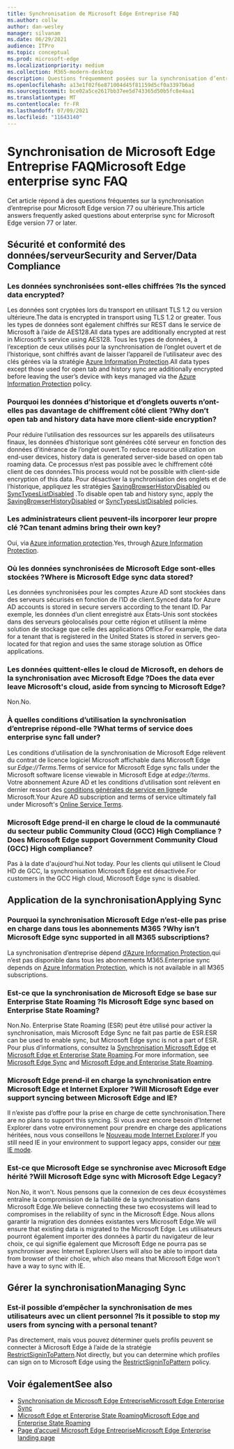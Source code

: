 ```yaml
---
title: Synchronisation de Microsoft Edge Entreprise FAQ
ms.author: collw
author: dan-wesley
manager: silvanam
ms.date: 06/29/2021
audience: ITPro
ms.topic: conceptual
ms.prod: microsoft-edge
ms.localizationpriority: medium
ms.collection: M365-modern-desktop
description: Questions fréquemment posées sur la synchronisation d’entreprise Microsoft Edge.
ms.openlocfilehash: a13e1f02f6e871004d45f81159d5cf0a3397b6ad
ms.sourcegitcommit: bce02a5ce2617bb37ee5d743365d50b5fc8e4aa1
ms.translationtype: MT
ms.contentlocale: fr-FR
ms.lasthandoff: 07/09/2021
ms.locfileid: "11643140"
---
```

# <a name="microsoft-edge-enterprise-sync-faq"></a><span data-ttu-id="98d25-103">Synchronisation de Microsoft Edge Entreprise FAQ</span><span class="sxs-lookup"><span data-stu-id="98d25-103">Microsoft Edge enterprise sync FAQ</span></span>

<span data-ttu-id="98d25-104">Cet article répond à des questions fréquentes sur la synchronisation d’entreprise pour Microsoft Edge version 77 ou ultérieure.</span><span class="sxs-lookup"><span data-stu-id="98d25-104">This article answers frequently asked questions about enterprise sync for Microsoft Edge version 77 or later.</span></span>

## <a name="security-and-serverdata-compliance"></a><span data-ttu-id="98d25-105">Sécurité et conformité des données/serveur</span><span class="sxs-lookup"><span data-stu-id="98d25-105">Security and Server/Data Compliance</span></span>

### <a name="is-the-synced-data-encrypted"></a><span data-ttu-id="98d25-106">Les données synchronisées sont-elles chiffrées ?</span><span class="sxs-lookup"><span data-stu-id="98d25-106">Is the synced data encrypted?</span></span>

<span data-ttu-id="98d25-107">Les données sont cryptées lors du transport en utilisant TLS 1.2 ou version ultérieure.</span><span class="sxs-lookup"><span data-stu-id="98d25-107">The data is encrypted in transport using TLS 1.2 or greater.</span></span> <span data-ttu-id="98d25-108">Tous les types de données sont également chiffrés sur REST dans le service de Microsoft à l’aide de AES128.</span><span class="sxs-lookup"><span data-stu-id="98d25-108">All data types are additionally encrypted at rest in Microsoft's service using AES128.</span></span> <span data-ttu-id="98d25-109">Tous les types de données, à l’exception de ceux utilisés pour la synchronisation de l’onglet ouvert et de l’historique, sont chiffrés avant de laisser l’appareil de l’utilisateur avec des clés gérées via la stratégie [Azure Information Protection](./microsoft-edge-policies.md#restrictsignintopattern).</span><span class="sxs-lookup"><span data-stu-id="98d25-109">All data types except those used for open tab and history sync are additionally encrypted before leaving the user’s device with keys managed via the [Azure Information Protection](./microsoft-edge-policies.md#restrictsignintopattern) policy.</span></span>

### <a name="why-dont-open-tab-and-history-data-have-more-client-side-encryption"></a><span data-ttu-id="98d25-110">Pourquoi les données d’historique et d’onglets ouverts n’ont-elles pas davantage de chiffrement côté client ?</span><span class="sxs-lookup"><span data-stu-id="98d25-110">Why don’t open tab and history data have more client-side encryption?</span></span>

<span data-ttu-id="98d25-111">Pour réduire l’utilisation des ressources sur les appareils des utilisateurs finaux, les données d’historique sont générées côté serveur en fonction des données d’itinérance de l’onglet ouvert.</span><span class="sxs-lookup"><span data-stu-id="98d25-111">To reduce resource utilization on end-user devices, history data is generated server-side based on open tab roaming data.</span></span> <span data-ttu-id="98d25-112">Ce processus n’est pas possible avec le chiffrement côté client de ces données.</span><span class="sxs-lookup"><span data-stu-id="98d25-112">This process would not be possible with client-side encryption of this data.</span></span> <span data-ttu-id="98d25-113">Pour désactiver la synchronisation des onglets et de l’historique, appliquez les stratégies [SavingBrowserHistoryDisabled](./microsoft-edge-policies.md#savingbrowserhistorydisabled) ou [SyncTypesListDisabled](./microsoft-edge-policies.md#synctypeslistdisabled) .</span><span class="sxs-lookup"><span data-stu-id="98d25-113">To disable open tab and history sync, apply the [SavingBrowserHistoryDisabled](./microsoft-edge-policies.md#savingbrowserhistorydisabled) or [SyncTypesListDisabled](./microsoft-edge-policies.md#synctypeslistdisabled) policies.</span></span>

### <a name="can-tenant-admins-bring-their-own-key"></a><span data-ttu-id="98d25-114">Les administrateurs client peuvent-ils incorporer leur propre clé ?</span><span class="sxs-lookup"><span data-stu-id="98d25-114">Can tenant admins bring their own key?</span></span>

<span data-ttu-id="98d25-115">Oui, via [Azure information protection](https://azure.microsoft.com/services/information-protection/).</span><span class="sxs-lookup"><span data-stu-id="98d25-115">Yes, through [Azure Information Protection](https://azure.microsoft.com/services/information-protection/).</span></span>

### <a name="where-is-microsoft-edge-sync-data-stored"></a><span data-ttu-id="98d25-116">Où les données synchronisées de Microsoft Edge sont-elles stockées ?</span><span class="sxs-lookup"><span data-stu-id="98d25-116">Where is Microsoft Edge sync data stored?</span></span>

<span data-ttu-id="98d25-117">Les données synchronisées pour les comptes Azure AD sont stockées dans des serveurs sécurisés en fonction de l’ID de client.</span><span class="sxs-lookup"><span data-stu-id="98d25-117">Synced data for Azure AD accounts is stored in secure servers according to the tenant ID.</span></span> <span data-ttu-id="98d25-118">Par exemple, les données d’un client enregistré aux États-Unis sont stockées dans des serveurs géolocalisés pour cette région et utilisent la même solution de stockage que celle des applications Office.</span><span class="sxs-lookup"><span data-stu-id="98d25-118">For example, the data for a tenant that is registered in the United States is stored in servers geo-located for that region and uses the same storage solution as Office applications.</span></span>

### <a name="does-the-data-ever-leave-microsofts-cloud-aside-from-syncing-to-microsoft-edge"></a><span data-ttu-id="98d25-119">Les données quittent-elles le cloud de Microsoft, en dehors de la synchronisation avec Microsoft Edge ?</span><span class="sxs-lookup"><span data-stu-id="98d25-119">Does the data ever leave Microsoft's cloud, aside from syncing to Microsoft Edge?</span></span>

<span data-ttu-id="98d25-120">Non.</span><span class="sxs-lookup"><span data-stu-id="98d25-120">No.</span></span>

### <a name="what-terms-of-service-does-enterprise-sync-fall-under"></a><span data-ttu-id="98d25-121">À quelles conditions d’utilisation la synchronisation d’entreprise répond-elle ?</span><span class="sxs-lookup"><span data-stu-id="98d25-121">What terms of service does enterprise sync fall under?</span></span>

<span data-ttu-id="98d25-122">Les conditions d’utilisation de la synchronisation de Microsoft Edge relèvent du contrat de licence logiciel Microsoft affichable dans Microsoft Edge sur *Edge://Terms*.</span><span class="sxs-lookup"><span data-stu-id="98d25-122">Terms of service for Microsoft Edge sync falls under the Microsoft software license viewable in Microsoft Edge at *edge://terms*.</span></span> <span data-ttu-id="98d25-123">Votre abonnement Azure AD et les conditions d’utilisation sont relèvent en dernier ressort des [conditions générales de service en ligne](https://www.microsoft.com/licensing/product-licensing/products)de Microsoft.</span><span class="sxs-lookup"><span data-stu-id="98d25-123">Your Azure AD subscription and terms of service ultimately fall under Microsoft's [Online Service Terms](https://www.microsoft.com/licensing/product-licensing/products).</span></span>

### <a name="does-microsoft-edge-support-government-community-cloud-gcc-high-compliance"></a><span data-ttu-id="98d25-124">Microsoft Edge prend-il en charge le cloud de la communauté du secteur public Community Cloud (GCC) High Compliance ?</span><span class="sxs-lookup"><span data-stu-id="98d25-124">Does Microsoft Edge support Government Community Cloud (GCC) High compliance?</span></span>

<span data-ttu-id="98d25-125">Pas à la date d'aujourd'hui.</span><span class="sxs-lookup"><span data-stu-id="98d25-125">Not today.</span></span> <span data-ttu-id="98d25-126">Pour les clients qui utilisent le Cloud HD de GCC, la synchronisation Microsoft Edge est désactivée.</span><span class="sxs-lookup"><span data-stu-id="98d25-126">For customers in the GCC High cloud, Microsoft Edge sync is disabled.</span></span>

## <a name="applying-sync"></a><span data-ttu-id="98d25-127">Application de la synchronisation</span><span class="sxs-lookup"><span data-stu-id="98d25-127">Applying Sync</span></span>

### <a name="why-isnt-microsoft-edge-sync-supported-in-all-m365-subscriptions"></a><span data-ttu-id="98d25-128">Pourquoi la synchronisation Microsoft Edge n’est-elle pas prise en charge dans tous les abonnements M365 ?</span><span class="sxs-lookup"><span data-stu-id="98d25-128">Why isn’t Microsoft Edge sync supported in all M365 subscriptions?</span></span>

<span data-ttu-id="98d25-129">La synchronisation d’entreprise dépend [d’Azure Information Protection,](https://azure.microsoft.com/services/information-protection/)qui n’est pas disponible dans tous les abonnements M365.</span><span class="sxs-lookup"><span data-stu-id="98d25-129">Enterprise sync depends on [Azure Information Protection](https://azure.microsoft.com/services/information-protection/), which is not available in all M365 subscriptions.</span></span>

### <a name="is-microsoft-edge-sync-based-on-enterprise-state-roaming"></a><span data-ttu-id="98d25-130">Est-ce que la synchronisation de Microsoft Edge se base sur Enterprise State Roaming ?</span><span class="sxs-lookup"><span data-stu-id="98d25-130">Is Microsoft Edge sync based on Enterprise State Roaming?</span></span>

<span data-ttu-id="98d25-131">Non.</span><span class="sxs-lookup"><span data-stu-id="98d25-131">No.</span></span> <span data-ttu-id="98d25-132">Enterprise State Roaming (ESR) peut être utilisé pour activer la synchronisation, mais Microsoft Edge Sync ne fait pas partie de ESR.</span><span class="sxs-lookup"><span data-stu-id="98d25-132">ESR can be used to enable sync, but Microsoft Edge sync is not a part of ESR.</span></span> <span data-ttu-id="98d25-133">Pour plus d’informations, consultez la [Synchronisation Microsoft Edge](/DeployEdge/microsoft-edge-enterprise-sync) et [Microsoft Edge et Enterprise State Roaming](/DeployEdge/microsoft-edge-enterprise-state-roaming).</span><span class="sxs-lookup"><span data-stu-id="98d25-133">For more information, see [Microsoft Edge Sync](/DeployEdge/microsoft-edge-enterprise-sync) and [Microsoft Edge and Enterprise State Roaming](/DeployEdge/microsoft-edge-enterprise-state-roaming).</span></span>

### <a name="will-microsoft-edge-ever-support-syncing-between-microsoft-edge-and-ie"></a><span data-ttu-id="98d25-134">Microsoft Edge prend-il en charge la synchronisation entre Microsoft Edge et Internet Explorer ?</span><span class="sxs-lookup"><span data-stu-id="98d25-134">Will Microsoft Edge ever support syncing between Microsoft Edge and IE?</span></span>

<span data-ttu-id="98d25-135">Il n’existe pas d’offre pour la prise en charge de cette synchronisation.</span><span class="sxs-lookup"><span data-stu-id="98d25-135">There are no plans to support this syncing.</span></span> <span data-ttu-id="98d25-136">Si vous avez encore besoin d’Internet Explorer dans votre environnement pour prendre en charge des applications héritées, nous vous conseillons le [Nouveau mode Internet Explorer](./edge-ie-mode.md).</span><span class="sxs-lookup"><span data-stu-id="98d25-136">If you still need IE in your environment to support legacy apps, consider our [new IE mode](./edge-ie-mode.md).</span></span>

### <a name="will-microsoft-edge-sync-with-microsoft-edge-legacy"></a><span data-ttu-id="98d25-137">Est-ce que Microsoft Edge se synchronise avec Microsoft Edge hérité ?</span><span class="sxs-lookup"><span data-stu-id="98d25-137">Will Microsoft Edge sync with Microsoft Edge Legacy?</span></span>

<span data-ttu-id="98d25-138">Non.</span><span class="sxs-lookup"><span data-stu-id="98d25-138">No, it won't.</span></span> <span data-ttu-id="98d25-139">Nous pensons que la connexion de ces deux écosystèmes entraîne la compromission de la fiabilité de la synchronisation dans Microsoft Edge.</span><span class="sxs-lookup"><span data-stu-id="98d25-139">We believe connecting these two ecosystems will lead to compromises in the reliability of sync in the Microsoft Edge.</span></span> <span data-ttu-id="98d25-140">Nous allons garantir la migration des données existantes vers Microsoft Edge.</span><span class="sxs-lookup"><span data-stu-id="98d25-140">We will ensure that existing data is migrated to the Microsoft Edge.</span></span> <span data-ttu-id="98d25-141">Les utilisateurs pourront également importer des données à partir du navigateur de leur choix, ce qui signifie également que Microsoft Edge ne pourra pas se synchroniser avec Internet Explorer.</span><span class="sxs-lookup"><span data-stu-id="98d25-141">Users will also be able to import data from browser of their choice, which also means that Microsoft Edge won't have a way to sync with IE.</span></span>

## <a name="managing-sync"></a><span data-ttu-id="98d25-142">Gérer la synchronisation</span><span class="sxs-lookup"><span data-stu-id="98d25-142">Managing Sync</span></span>

### <a name="is-it-possible-to-stop-my-users-from-syncing-with-a-personal-tenant"></a><span data-ttu-id="98d25-143">Est-il possible d’empêcher la synchronisation de mes utilisateurs avec un client personnel ?</span><span class="sxs-lookup"><span data-stu-id="98d25-143">Is it possible to stop my users from syncing with a personal tenant?</span></span>

<span data-ttu-id="98d25-144">Pas directement, mais vous pouvez déterminer quels profils peuvent se connecter à Microsoft Edge à l’aide de la stratégie [RestrictSigninToPattern](./microsoft-edge-policies.md#restrictsignintopattern).</span><span class="sxs-lookup"><span data-stu-id="98d25-144">Not directly, but you can determine which profiles can sign on to Microsoft Edge using the [RestrictSigninToPattern](./microsoft-edge-policies.md#restrictsignintopattern) policy.</span></span>

## <a name="see-also"></a><span data-ttu-id="98d25-145">Voir également</span><span class="sxs-lookup"><span data-stu-id="98d25-145">See also</span></span>

- [<span data-ttu-id="98d25-146">Synchronisation de Microsoft Edge Entreprise</span><span class="sxs-lookup"><span data-stu-id="98d25-146">Microsoft Edge Enterprise Sync</span></span>](microsoft-edge-enterprise-sync.md)
- [<span data-ttu-id="98d25-147">Microsoft Edge et Enterprise State Roaming</span><span class="sxs-lookup"><span data-stu-id="98d25-147">Microsoft Edge and Enterprise State Roaming</span></span>](microsoft-edge-enterprise-state-roaming.md)
- [<span data-ttu-id="98d25-148">Page d’accueil Microsoft Edge Entreprise</span><span class="sxs-lookup"><span data-stu-id="98d25-148">Microsoft Edge Enterprise landing page</span></span>](https://aka.ms/EdgeEnterprise)